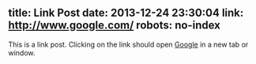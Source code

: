 title: Link Post
date: 2013-12-24 23:30:04
link: http://www.google.com/
robots: no-index
---

This is a link post. Clicking on the link should open [Google](http://www.google.com/) in a new tab or window.